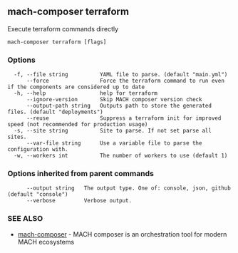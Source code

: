 ## mach-composer terraform

Execute terraform commands directly

```
mach-composer terraform [flags]
```

### Options

```
  -f, --file string          YAML file to parse. (default "main.yml")
      --force                Force the terraform command to run even if the components are considered up to date
  -h, --help                 help for terraform
      --ignore-version       Skip MACH composer version check
      --output-path string   Outputs path to store the generated files. (default "deployments")
      --reuse                Suppress a terraform init for improved speed (not recommended for production usage)
  -s, --site string          Site to parse. If not set parse all sites.
      --var-file string      Use a variable file to parse the configuration with.
  -w, --workers int          The number of workers to use (default 1)
```

### Options inherited from parent commands

```
      --output string   The output type. One of: console, json, github (default "console")
      --verbose         Verbose output.
```

### SEE ALSO

* [mach-composer](mach-composer.md)	 - MACH composer is an orchestration tool for modern MACH ecosystems

